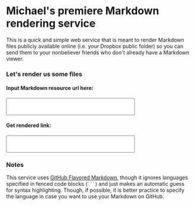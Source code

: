 # Michael's premiere Markdown rendering service

This is a quick and simple web service that is meant to render Markdown files publicly available online (i.e. your Dropbox public folder) so you can send them to your nonbeliever friends who don't already have a Markdown viewer.

### Let's render us some files

#### Input Markdown resource url here:
<input id="input" type="text">

#### Get rendered link:
<input id="output" type="text" onclick="this.focus();this.select();">

<style class="I'm so sorry, CSS gods.">
#input, #output {
	width: 69%;
	padding: 1em;
	margin: 1em 0;
	display: block;
}
</style>

### Notes

This service uses [GitHub Flavored Markdown](https://help.github.com/articles/github-flavored-markdown), though it ignores languages specified in fenced code blocks (```` ``` ````) and just makes an automatic guess for syntax highlighting. Though, if possible, it is better practice to specify the language in case you want to use your Markdown on GitHub.